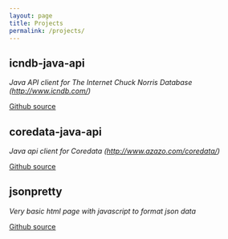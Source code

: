 ```yaml
---
layout: page
title: Projects
permalink: /projects/
---
```



icndb-java-api
-------

*Java API client for The Internet Chuck Norris Database (<a href="http://www.icndb.com/" target="_blank">http://www.icndb.com/</a>)*

<a href="https://github.com/joningis/icndb-java-api" target="_blank">Github source</a>


coredata-java-api
--------

*Java api client for Coredata (<a href="http://www.azazo.com/coredata/" target="_blank">http://www.azazo.com/coredata/</a>)*

<a href="https://github.com/joningis/coredata-java-api" target="_blank">Github source</a>

jsonpretty
--------

*Very basic html page with javascript to format json data*

<a href="https://github.com/joningis/jsonpretty" target="_blank">Github source</a>